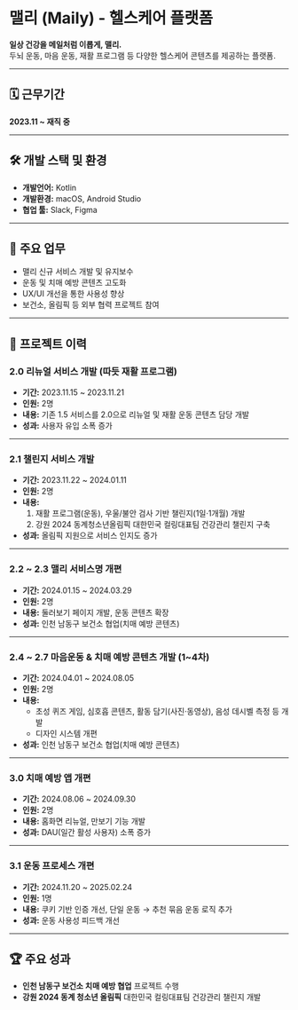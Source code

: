 # 맬리 (Maily) - 헬스케어 플랫폼

**일상 건강을 메일처럼 이롭게, 맬리.**  
두뇌 운동, 마음 운동, 재활 프로그램 등 다양한 헬스케어 콘텐츠를 제공하는 플랫폼.

---

## 🗓 근무기간
**2023.11 ~ 재직 중**

---

## 🛠 개발 스택 및 환경
- **개발언어:** Kotlin
- **개발환경:** macOS, Android Studio
- **협업 툴:** Slack, Figma

---

## 🚀 주요 업무
- 맬리 신규 서비스 개발 및 유지보수
- 운동 및 치매 예방 콘텐츠 고도화
- UX/UI 개선을 통한 사용성 향상
- 보건소, 올림픽 등 외부 협력 프로젝트 참여

---

## 📌 프로젝트 이력

### **2.0 리뉴얼 서비스 개발 (따듯 재활 프로그램)**  
- **기간:** 2023.11.15 ~ 2023.11.21  
- **인원:** 2명  
- **내용:** 기존 1.5 서비스를 2.0으로 리뉴얼 및 재활 운동 콘텐츠 담당 개발  
- **성과:** 사용자 유입 소폭 증가  

---

### **2.1 챌린지 서비스 개발**  
- **기간:** 2023.11.22 ~ 2024.01.11  
- **인원:** 2명  
- **내용:**  
  1. 재활 프로그램(운동), 우울/불안 검사 기반 챌린지(1일·1개월) 개발  
  2. 강원 2024 동계청소년올림픽 대한민국 컬링대표팀 건강관리 챌린지 구축  
- **성과:** 올림픽 지원으로 서비스 인지도 증가  

---

### **2.2 ~ 2.3 맬리 서비스명 개편**  
- **기간:** 2024.01.15 ~ 2024.03.29  
- **인원:** 2명  
- **내용:** 둘러보기 페이지 개발, 운동 콘텐츠 확장  
- **성과:** 인천 남동구 보건소 협업(치매 예방 콘텐츠)  

---

### **2.4 ~ 2.7 마음운동 & 치매 예방 콘텐츠 개발 (1~4차)**  
- **기간:** 2024.04.01 ~ 2024.08.05  
- **인원:** 2명  
- **내용:**  
  - 초성 퀴즈 게임, 심호흡 콘텐츠, 활동 담기(사진·동영상), 음성 데시벨 측정 등 개발  
  - 디자인 시스템 개편  
- **성과:** 인천 남동구 보건소 협업(치매 예방 콘텐츠)  

---

### **3.0 치매 예방 앱 개편**  
- **기간:** 2024.08.06 ~ 2024.09.30  
- **인원:** 2명  
- **내용:** 홈화면 리뉴얼, 만보기 기능 개발  
- **성과:** DAU(일간 활성 사용자) 소폭 증가  

---

### **3.1 운동 프로세스 개편**  
- **기간:** 2024.11.20 ~ 2025.02.24  
- **인원:** 1명  
- **내용:** 쿠키 기반 인증 개선, 단일 운동 → 추천 묶음 운동 로직 추가  
- **성과:** 운동 사용성 피드백 개선  

---

## 🏆 주요 성과
- **인천 남동구 보건소 치매 예방 협업** 프로젝트 수행  
- **강원 2024 동계 청소년 올림픽** 대한민국 컬링대표팀 건강관리 챌린지 개발
